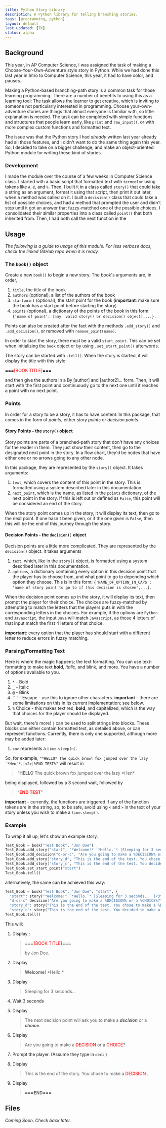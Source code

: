 ```yaml
---
title: Python Story Library
description: A Python library for telling branching stories.
tags: [programming, python]
layout: default
last_updated: [TK]
status: alpha
---
```


## Background

This year, in AP Computer Science, I was assigned the task of making a Choose-Your-Own-Adventure style story in Python. While we had done this last year in Intro to Computer Science, this year, it had to have color, and pauses.

Making a Python-based branching-path story is a common task for those learning programming. There are a number of benefits to using this as a learning tool: The task allows the learner to get creative, which is inviting to someone not particularly interested in programming. Choose your-own-adventure stories are things that almost everyone is familiar with, so little explanation is needed. The task can be completed with simple functions and structures that people learn early, like `print` and `raw_input()`, or with more complex custom functions and formatted text.

The issue was that the Python story I had _already_ written last year already had all those features, and I didn't want to do the same thing again this year. So, I decided to take on a bigger challenge, and make an object-oriented Python module for writing these kind of stories.

### Development

I made the module over the course of a few weeks in Computer Science class. I started with a basic script that formatted text with `termcolor` using tokens like `#`, `@`, and `%`. Then, I built it in a class called `story()` that could take a string as an argument, format it using that script, then print it out later, when a method was called on it. I built a `decision()` class that could take a list of possible choices, and had a method that prompted the user and didn't stop until it got an answer that fuzzy-matched one of the possible choices. I consolidated their similar properties into a class called `point()` that both inherited from. Then, I had both call the next function in the 

##  Usage

*The following is a guide to usage of this module. For less verbose docs, check the linked GitHub repo when it is ready.*

### The `book()` object

Create a new `book()` to begin a new story. The book's arguments are, in order, 

1. `title`, the title of the book
2. `authors` (optional), a list of the authors of the book
3. `startpoint` (optional), the start point for the book (**important**: make sure the book has a start point before starting the story)
4. `points`  (optional), a dictionary of the points of the book in this form: `{'name of point': [any  valid story() or decision() object],...}` .

Points can also be created after the fact with the methods  `.add_story()` and `.add_decision()`, or removed with `remove_point(name)`. 

In order to start the story, there must be a valid `start_point`. This can be set when initializing the `book` object or by using `.set_start_point()` afterwords.  

The story can be started with `.tell()`. When the story is started, it will display the title with this style:

**===**<span style="color:red;weight:700">[BOOK TITLE]</span>**===**

and then give the authors in a By [author] and [author2]... form. Then, it will start with the first point and continuously go to the next one until it reaches a point with no next point.

### Points

In order for a story to be a story, it has to have content. In this package, that comes in the form of *points*, either *story points* or *decision points*.

#### Story Points - the `story()` object

Story points are parts of a branched-path story that don't have any choices for the reader in them. They just show their content, then go to the designated next point in the story. In a flow chart, they'd be nodes that have either one or no arrows going to any other node.

In this package, they are represented by the `story()` object. It takes arguments:

1. `text`, which covers the content of this point in the story. This is formatted using a system described later in this documentation. 
2. `next_point`, which is the name, as listed in the `points` dictionary, of the next point in the story. If this is left out or defined as `False`, this point will be considered an end of the story.

When the story point comes up in the story, it will display its text, then go to the next point. If one hasn't been given, or if the one given is `False`, then this will be the end of this journey through the story.

#### Decision Points - the `decision()` object

Decision points are a little more complicated. They are represented by the `decision()` object. It takes arguments

1. `text`, which, like in the `story()` object, is formatted using a system described later in this documentation.
2. `options`, a dictionary containing every option in this decision point that the player has to choose from, and what point to go to depending which option they choose. This is in this form: `{'NAME_OF_OPTION_IN_CAPS': 'name of story point to go to if this decision is chosen',...}`. 

When the decision point comes up in the story, it will display its text, then prompt the player for their choice. The choices are fuzzy-matched by attempting to match the letters that the players puts in with the corresponding letters in the choices. For example, if the options are `Python` and `Javascript`, the input `Java` will match `Javascript`, as those 4 letters of that input match the first 4 letters of that choice.

**important**: every option that the player has should start with a different letter to reduce errors in fuzzy matching. 

### Parsing/Formatting Text

Here is where the magic happens; the text formatting. You can use text-formatting to make text **bold**, *italic*, and <blink>blink</blink>, and more. You have a number of options available to you.

1. `*` - Bold
2. `_` - Italic
3. `@` - Blink
4. `` ` - Escape - use this to ignore other characters. **important** - there are some limitations on this in its current implementation; see below. 
5. `%` Choice - this makes text red, **bold**, and capitalized, which is the way that choices for the player should be displayed.

But wait, there's more! `|` can be used to split strings into blocks. These blocks can either contain formatted text, as detailed above, or can represent functions. Currently, there is only one supported, although more may be added later:

1. `<n>` represents a `time.sleep(n)`. 

So, for example, ``"*HELLO* The quick brown fox jumped over the lazy `*Hen`*.|<2>|%END TEST%"`` will result in 

> "**HELLO** The quick brown fox jumped over the lazy \*Hen\* 

being displayed, followed by a 3 second wait, followed by 

> "<span style="color:red;font-weight:bold">END TEST</span>"

**important** - currently, the functions are triggered if any  of the function tokens are in the string, so, to be safe, avoid using `<` and `>` in the text of your story unless you wish to make a `time.sleep()`. 

### Example

To wrap it all up, let's show an example story.

```python
Test_Book = book("Test Book", "Jon Doe")
Test_Book.add_story("start", "*Welcome!* `*Hello.`* |Sleeping for 3 seconds... |<3>| The next decision point will ask you to make a _*decision*_ or a _*choice*_.", "d-or-c")
Test_Book.add_decision("d-or-c", "Are you going to make a %DECISION% or a %CHOICE%?", {'DECISION': 'story_d', 'CHOICE': 'story_c'})
Test_Book.add_story("story_d", "This is the end of the test. You chose to make a %Decision%", False)
Test_Book.add_story('story_c', "This is the end of the test. You decided to make a %Choice%", False)
Test_Book.set_start_point("start")
Test_Book.tell()
```

alternatively, the same can be achieved this way:

```python
Test_Book = book("Test Book", "Jon Doe", "start", {
  "start": story("*Welcome!* `*Hello.`* |Sleeping for 3 seconds... |<3>| The next decision point will ask you to make a _*decision*_ or a _*choice*_.", "d-or-c"),
  "d-or-c" decision("Are you going to make a %DECISION% or a %CHOICE%?", {'DECISION': 'story_d', 'CHOICE': 'story_c'}),
  "story_d": story("This is the end of the test. You chose to make a %Decision%", False),
  "story_c": story("This is the end of the test. You decided to make a %Choice%", False)})
Test_Book.tell()
```



This will:

1. Display :

   > **===**<span style="color:red;weight:700">[BOOK TITLE]</span>**===**
   >
   > by Jon Doe.

2. Display

   > **Welcome!** \*Hello.\*

3. Display 

   > Sleeping for 3 seconds...

4. Wait 3 seconds

5. Display

   > The next decision point will ask you to make a ***decision*** or a ***choice***.

6. Display

   > Are you going to make a <span style="color:red;weight:700">DECISION</span> or a <span style="color:red;weight:700">CHOICE</span>?

7. Prompt the player. (Assume they type in `deci` )

8. Display

   > This is the end of the story. You chose to make a <span style="color:red;weight:700">DECISION</span> .

9. Display

   > **===END===**

## Files

*Coming Soon. Check back later.*